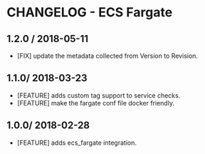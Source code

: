 # CHANGELOG - ECS Fargate

## 1.2.0 / 2018-05-11

* [FIX] update the metadata collected from Version to Revision.

## 1.1.0/ 2018-03-23

* [FEATURE] adds custom tag support to service checks.
* [FEATURE] make the fargate conf file docker friendly.

## 1.0.0/ 2018-02-28

* [FEATURE] adds ecs_fargate integration.
